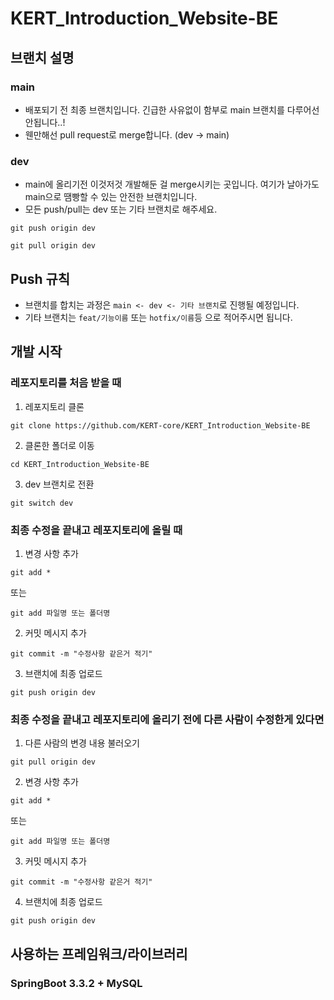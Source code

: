 # KERT_Introduction_Website-BE

## 브랜치 설명

### main

- 배포되기 전 최종 브랜치입니다. 긴급한 사유없이 함부로 main 브랜치를 다루어선 안됩니다..!
- 웬만해선 pull request로 merge합니다. (dev -> main)

### dev

- main에 올리기전 이것저것 개발해둔 걸 merge시키는 곳입니다. 여기가 날아가도 main으로 땜빵할 수 있는 안전한 브랜치입니다.
- 모든 push/pull는 dev 또는 기타 브랜치로 해주세요.

```shell
git push origin dev
```

```shell
git pull origin dev
```

## Push 규칙

- 브랜치를 합치는 과정은 `main <- dev <- 기타 브랜치`로 진행될 예정입니다.
- 기타 브랜치는 `feat/기능이름` 또는 `hotfix/이름`등 으로 적어주시면 됩니다.

## 개발 시작

### 레포지토리를 처음 받을 때

1. 레포지토리 클론

```shell
git clone https://github.com/KERT-core/KERT_Introduction_Website-BE
```

2. 클론한 폴더로 이동

```shell
cd KERT_Introduction_Website-BE
```

3. dev 브랜치로 전환

```shell
git switch dev
```

### 최종 수정을 끝내고 레포지토리에 올릴 때

1. 변경 사항 추가

```shell
git add *
```

또는

```shell
git add 파일명 또는 폴더명
```

2. 커밋 메시지 추가

```shell
git commit -m "수정사항 같은거 적기"
```

3. 브랜치에 최종 업로드

```shell
git push origin dev
```

### 최종 수정을 끝내고 레포지토리에 올리기 전에 다른 사람이 수정한게 있다면

1. 다른 사람의 변경 내용 불러오기

```shell
git pull origin dev
```

2. 변경 사항 추가

```shell
git add *
```

또는

```shell
git add 파일명 또는 폴더명
```

3. 커밋 메시지 추가

```shell
git commit -m "수정사항 같은거 적기"
```

4. 브랜치에 최종 업로드

```shell
git push origin dev
```

## 사용하는 프레임워크/라이브러리

### SpringBoot 3.3.2 + MySQL

